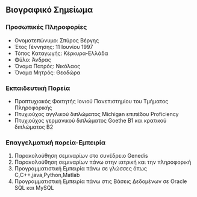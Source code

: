 
## Βιογραφικό Σημείωμα




### Προσωπικές Πληροφορίες

- Ονοματεπώνυμο: Σπύρος Βέργης
- Έτος Γέννησης: 11 Ιουνίου 1997
- Τόπος Καταγωγής: Κέρκυρα-Ελλάδα
- Φύλο: Άνδρας
- Όνομα Πατρός: Νικόλαος
- Όνομα Μητρός: Θεοδώρα



### Εκπαιδευτική Πορεία 

- Προπτυχιακός Φοιτητής Ιονιού Πανεπιστημίου του Τμήματος Πληροφορικής
- Πτυχιούχος αγγλικού διπλώματος Michigan επιπέδου Proficiency
- Πτυχιούχος γερμανικού διπλώματος Goethe B1 και κρατικού διπλώματος Β2



### Επαγγελματική πορεία-Εμπειρία
1. Παρακολούθηση σεμιναρίων στο συνέδρειο Genedis
2. Παρακολούθηση σεμιναρίων πάνω στην ιατρική και την πληροφορική
3. Προγραμματιστική Εμπειρία πάνω σε γλώσσες όπως C,C++,java,Python,Matlab
4. Προγραμματιστική Εμπειρία πάνω στις Βάσεις Δεδομένων σε Oracle SQL και MySQL 


